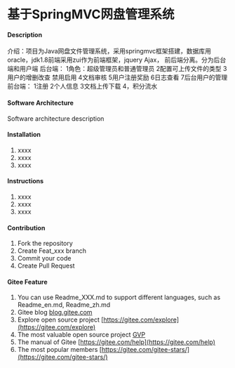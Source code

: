 # 基于SpringMVC网盘管理系统

#### Description
介绍：项目为Java网盘文件管理系统，采用springmvc框架搭建，数据库用oracle，jdk1.8前端采用zui作为前端框架，jquery Ajax， 前后端分离。分为后台端和用户端
后台端：
1角色：超级管理员和普通管理员
2配置可上传文件的类型
3用户的增删改查 禁用启用
4文档审核
5用户注册奖励
6日志查看
7后台用户的管理
前台端：
1注册
2个人信息
3文档上传下载
4，积分流水

#### Software Architecture
Software architecture description

#### Installation

1.  xxxx
2.  xxxx
3.  xxxx

#### Instructions

1.  xxxx
2.  xxxx
3.  xxxx

#### Contribution

1.  Fork the repository
2.  Create Feat_xxx branch
3.  Commit your code
4.  Create Pull Request


#### Gitee Feature

1.  You can use Readme\_XXX.md to support different languages, such as Readme\_en.md, Readme\_zh.md
2.  Gitee blog [blog.gitee.com](https://blog.gitee.com)
3.  Explore open source project [https://gitee.com/explore](https://gitee.com/explore)
4.  The most valuable open source project [GVP](https://gitee.com/gvp)
5.  The manual of Gitee [https://gitee.com/help](https://gitee.com/help)
6.  The most popular members  [https://gitee.com/gitee-stars/](https://gitee.com/gitee-stars/)
